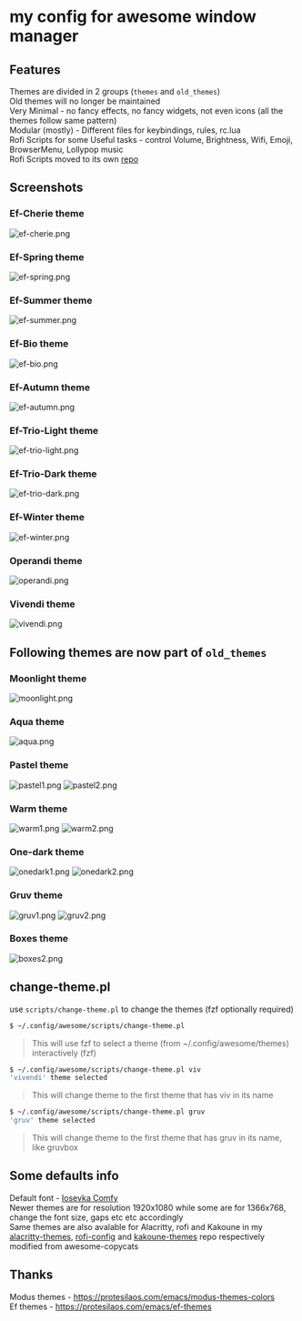 # my config for awesome window manager

## Features
Themes are divided in 2 groups (`themes` and `old_themes`)  
Old themes will no longer be maintained  
Very Minimal - no fancy effects, no fancy widgets, not even icons (all the themes follow same pattern)  
Modular (mostly) - Different files for keybindings, rules, rc.lua  
Rofi Scripts for some Useful tasks - control Volume, Brightness, Wifi, Emoji, BrowserMenu, Lollypop music  
Rofi Scripts moved to its own [repo](https://codeberg.org/anhsirk0/rofi-config)  

## Screenshots
### Ef-Cherie theme
![ef-cherie.png](https://i.postimg.cc/1tR0GwsQ/ef-cherie.png)

### Ef-Spring theme
![ef-spring.png](https://i.postimg.cc/ZqxFvVkH/ef-spring.png)

### Ef-Summer theme
![ef-summer.png](https://i.postimg.cc/QdWfCQxY/ef-summer.png)

### Ef-Bio theme
![ef-bio.png](https://i.postimg.cc/bJ6x3rw2/ef-bio.png)

### Ef-Autumn theme
![ef-autumn.png](https://i.postimg.cc/TwPmLxJ2/ef-autumn.png)

### Ef-Trio-Light theme
![ef-trio-light.png](https://i.postimg.cc/TY17MM86/ef-trio-light.png)

### Ef-Trio-Dark theme
![ef-trio-dark.png](https://i.postimg.cc/PJ3SpKw9/ef-trio-dark.png)

### Ef-Winter theme
![ef-winter.png](https://i.postimg.cc/XNQHzNzL/ef-winter.png)

### Operandi theme
![operandi.png](https://i.postimg.cc/W1tQnqp0/operandi.png)

### Vivendi theme
![vivendi.png](https://i.postimg.cc/y852r6Wt/vivendi.png)

## Following themes are now part of `old_themes`
### Moonlight theme
![moonlight.png](https://i.postimg.cc/bJqgm404/moonlight.png)

### Aqua theme
![aqua.png](https://i.postimg.cc/654rf9Jy/aqua.png)

### Pastel theme
![pastel1.png](https://i.postimg.cc/Tw8Mh26g/pastel1.png)
![pastel2.png](https://i.postimg.cc/SQfFNptY/pastel2.png)

### Warm theme
![warm1.png](https://i.postimg.cc/qq0PXmg7/warm1.png)
![warm2.png](https://i.postimg.cc/025gzHLW/warm2.png)

### One-dark theme
![onedark1.png](https://i.postimg.cc/3wvzMMvR/onedark1.png)
![onedark2.png](https://i.postimg.cc/1XHLWpNr/onedark2.png)

### Gruv theme
![gruv1.png](https://i.postimg.cc/FK3CWjMk/gruv1.png)
![gruv2.png](https://i.postimg.cc/d19HvJtq/gruv2.png)

### Boxes theme
![boxes2.png](https://i.postimg.cc/sgFpntsK/boxes2.png)

## change-theme.pl
use `scripts/change-theme.pl` to change the themes (fzf optionally required)
```bash
$ ~/.config/awesome/scripts/change-theme.pl 
```
> This will use fzf to select a theme (from ~/.config/awesome/themes) interactively (fzf)
```bash
$ ~/.config/awesome/scripts/change-theme.pl viv
'vivendi' theme selected
```
> This will change theme to the first theme that has viv in its name
```bash
$ ~/.config/awesome/scripts/change-theme.pl gruv
'gruv' theme selected
```
> This will change theme to the first theme that has gruv in its name, like gruvbox

## Some defaults info
Default font - [Iosevka Comfy](https://gitlab.com/protesilaos/iosevka-comfy)  
Newer themes are for resolution 1920x1080 while some are for 1366x768, change the font size, gaps etc etc accordingly  
Same themes are also avalable for Alacritty, rofi and Kakoune in my [alacritty-themes](https://codeberg.org/anhsirk0/alacritty-themes), [rofi-config](https://codeberg.org/anhsirk0/rofi-config) and [kakoune-themes](https://codeberg.org/anhsirk0/kakoune-themes) repo respectively  
modified from awesome-copycats

## Thanks
Modus themes - https://protesilaos.com/emacs/modus-themes-colors  
Ef themes - https://protesilaos.com/emacs/ef-themes  
